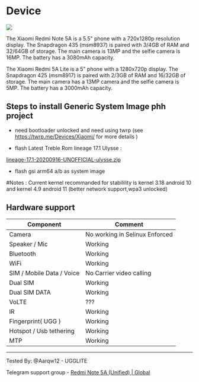 # Device 
![](https://cdn-cf-1.xda-developers.com/devdb/deviceForum/screenshots/7677/20180507T024513.jpg)


The Xiaomi Redmi Note 5A is a 5.5" phone with a 720x1280p resolution display. The Snapdragon 435 (msm8937) is paired with 3/4GB of RAM and 32/64GB of storage. The main camera is 13MP and the selfie camera is 16MP. The battery has a 3080mAh capacity.

The Xiaomi Redmi 5A Lite is a 5" phone with a 1280x720p display. The Snapdragon 425 (msm8917) is paired with 2/3GB of RAM and 16/32GB of storage. The main camera has a 13MP camera and the selfie camera is 5MP. The battery has a 3000mAh capacity.

## Steps to install Generic System Image phh project 

* need bootloader unlocked and need using twrp (see https://twrp.me/Devices/Xiaomi/ for more details )

* flash Latest Treble Rom lineage 17.1 Ulysse :

 [lineage-17.1-20200916-UNOFFICIAL-ulysse.zip](http://seduttelebot.invictusmy.workers.dev/0:/YongTauFuBot//lineage-17.1-20200916-UNOFFICIAL-ulysse.zip)

* flash gsi arm64 a/b as system image 

#Notes : Current kernel recommanded for stabilility is kernel 3.18 android 10 and kernel 4.9 android 11 (better network support,wpa3 unlocked)

## Hardware support

| Component                 |      Comment                                              |
|---------------------------|-----------------------------------------------------------|
| Camera                    | No working in Selinux Enforced                            |
| Speaker / Mic             | Working                                                   |
| Bluetooth                 | Working                                                   |
| WiFi                      | Working                                                   |
| SIM / Mobile Data / Voice | No Carrier video calling                                  |
| Dual SIM                  | Working                                                   |  
| Dual SIM DATA             | Working                                                   |    
| VoLTE                     | ???                                                       |
| IR                        | Working                                                   |
| Fingerprint( UGG )        | Working                                                   |
| Hotspot / Usb tethering   | Working                                                   |
| MTP                       | Working                                                   |
---

Tested By: @Aarqw12 - UGGLITE                                                       

Telegram support group - [Redmi Note 5A (Unified) | Global](https://t.me/ugglite_prime)